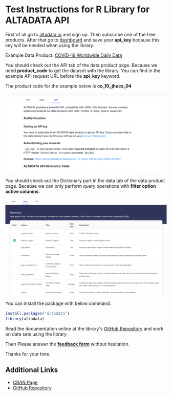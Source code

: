 # Test Instructions for R Library for ALTADATA API

First of all go to [altadata.io](altadata.io) and sign up. Then subscribe one of the free products. After that go to [dashboard](https://www.altadata.io/dashboard) and save your **api_key** because this key will be needed when using the library.

Example Data Product: [COVID-19 Worldwide Daily Data](https://www.altadata.io/product/covid-19-worldwide-daily-data-d3c974ec-9c7b-40b3-ac1b-5ddee9c94889)

You should check out the API tab of the data product page. Because we need **product_code** to get the dataset with the library. You can find in the example API request URL before the **api_key** keyword. 

The product code for the example below is **co_10_jhucs_04**

![api-section-image](../assets/api-section.png)

You should check out the Dictionary part in the data tab of the data product page. Because we can only perform query operations with **filter option active columns**.

![dictionary-section-image](../assets/dictionary-section.png)

You can install the package with below command.

```r
install.packages("altadata")
library(altadata)
```

Read the documentation online at the library's [GitHub Repository](https://github.com/altabering/altadata-r) and work on data sets using the library 

Then Please answer the **[feedback form](https://forms.office.com/Pages/ResponsePage.aspx?id=njd7j1RRj0qY6FAltKy4XM6WO_CqziJMqMzOBGzrgwhUQVVPUlFUMVNJUzdMS0dTTUVLWkdWUVpUTi4u)** without hesitation.

Thanks for your time.

## Additional Links

- [CRAN Page](https://cran.r-project.org/web/packages/altadata/index.html)
- [GitHub Repository](https://github.com/altabering/altadata-r)